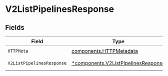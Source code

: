 # V2ListPipelinesResponse


## Fields

| Field                                                                                     | Type                                                                                      | Required                                                                                  | Description                                                                               |
| ----------------------------------------------------------------------------------------- | ----------------------------------------------------------------------------------------- | ----------------------------------------------------------------------------------------- | ----------------------------------------------------------------------------------------- |
| `HTTPMeta`                                                                                | [components.HTTPMetadata](../../models/components/httpmetadata.md)                        | :heavy_check_mark:                                                                        | N/A                                                                                       |
| `V2ListPipelinesResponse`                                                                 | [*components.V2ListPipelinesResponse](../../models/components/v2listpipelinesresponse.md) | :heavy_minus_sign:                                                                        | Pipelines list                                                                            |
